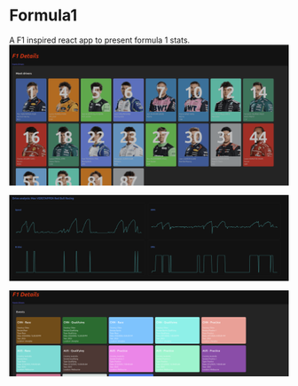 # Formula1
A F1 inspired react app to present formula 1 stats.
![alt text](https://raw.githubusercontent.com/chouhan-abhi/Formula1/refs/heads/main/src/assets/F1SS.png)

![alt text](https://github.com/chouhan-abhi/Formula1/blob/main/src/assets/f1ss2.png?raw=true)

![alt text](https://github.com/chouhan-abhi/Formula1/blob/main/src/assets/f1ss3.png?raw=true)
